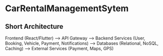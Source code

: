 # CarRentalManagementSytem
## Short Architecture

Frontend (React/Flutter) --> API Gateway --> Backend Services (User, Booking, Vehicle, Payment, Notifications) --> Databases (Relational, NoSQL, Caching) --> External Services (Payment, Maps, GPS)
